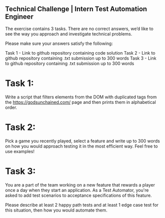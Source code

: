 ## Technical Challenge | Intern Test Automation Engineer


The exercise contains 3 tasks. There are no correct answers, we’d like to see the way you approach and investigate technical problems.

Please make sure your answers satisfy the following:

Task 1 - Link to github repository containing code solution
Task 2 - Link to github repository containing .txt submission up to 300 words
Task 3 - Link to github repository containing .txt submission up to 300 words

# Task 1:
Write a script that filters elements from the DOM with duplicated tags from the https://godsunchained.com/ page and then prints them in alphabetical order.

# Task 2:
Pick a game you recently played, select a feature and write up to 300 words on how you would approach testing it in the most efficient way. Feel free to use examples!

# Task 3:
You are a part of the team working on a new feature that rewards a player once a day when they start an application. As a Test Automator, you're asked to add test scenarios to acceptance specifications of this feature.

Please describe at least 2 happy path tests and at least 1 edge case test for this situation, then how you would automate them.